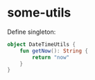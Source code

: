 # some-utils

Define singleton:
```kotlin
object DateTimeUtils {
    fun getNow(): String {
        return "now"
    }
}
```

